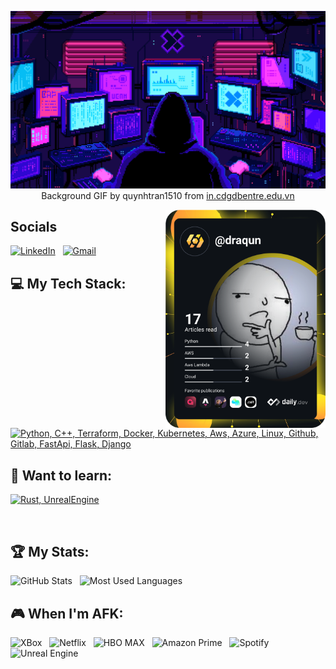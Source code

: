 <div>

<div align="center">

[![Hello stranger!](background.gif)](https://github.com/Draqun)
Background GIF by quynhtran1510 from [in.cdgdbentre.edu.vn](https://in.cdgdbentre.edu.vn/pixel-art-gif-wallpaper-idrxffh4/)

</div>


<div align="right">
<a href="https://api.daily.dev/get?r=Draqun" target="_blank">
  <img
    width="256"
    align="right"
    src="https://raw.githubusercontent.com/Draqun/Draqun/devcard/devcard.svg"
  />
</a>
</div>

<div align="left">

## Socials

[![LinkedIn](https://skillicons.dev/icons?i=linkedin)](https://www.linkedin.com/in/damian-giebas-79332580/) &nbsp;
[![Gmail](https://skillicons.dev/icons?i=gmail)](mailto:damian.giebas@gmail.com?subject=Hello%20there!)

## 💻 My Tech Stack:

[![Python, C++, Terraform, Docker, Kubernetes, Aws, Azure, Linux, Github, Gitlab, FastApi, Flask, Django](https://skillicons.dev/icons?i=python,cpp,terraform,docker,kubernetes,aws,azure,linux,github,gitlab,fastapi,flask,django)](https://skillicons.dev)

## 📖 Want to learn:
[![Rust, UnrealEngine](https://skillicons.dev/icons?i=rust,unreal,godot,gcp,graphql,nix)](https://skillicons.dev)

</div>

&nbsp;
## 🏆 My Stats:

<p>
<img height=175 alt="GitHub Stats" src="https://github-readme-stats.vercel.app/api?username=Draqun&show_icons=true&count_private=true&theme=dark" />&nbsp;&nbsp;
<img height=175 alt="Most Used Languages" src="https://github-readme-stats.vercel.app/api/top-langs/?username=Draqun&layout=compact&theme=dark" />&nbsp;&nbsp;
</p>

## 🎮 When I'm AFK:

![XBox](https://img.shields.io/badge/XBox-107C10?style=for-the-badge&logo=xbox&logoColor=white) &nbsp;
![Netflix](https://img.shields.io/badge/Netflix-E50914?style=for-the-badge&logo=netflix&logoColor=white) &nbsp;
![HBO MAX](https://img.shields.io/badge/HBO%20MAX-AD29F1?style=for-the-badge&logo=hbo&logoColor=white) &nbsp;
![Amazon Prime](https://img.shields.io/badge/Amazon%20Prime-3074AC?style=for-the-badge&logo=prime&logoColor=white) &nbsp;
![Spotify](https://img.shields.io/badge/Spotify-1ED760?style=for-the-badge&logo=spotify&logoColor=white) &nbsp;
![Unreal Engine](https://img.shields.io/badge/unrealengine-%23313131.svg?style=for-the-badge&logo=unrealengine&logoColor=white) &nbsp;

</div>

